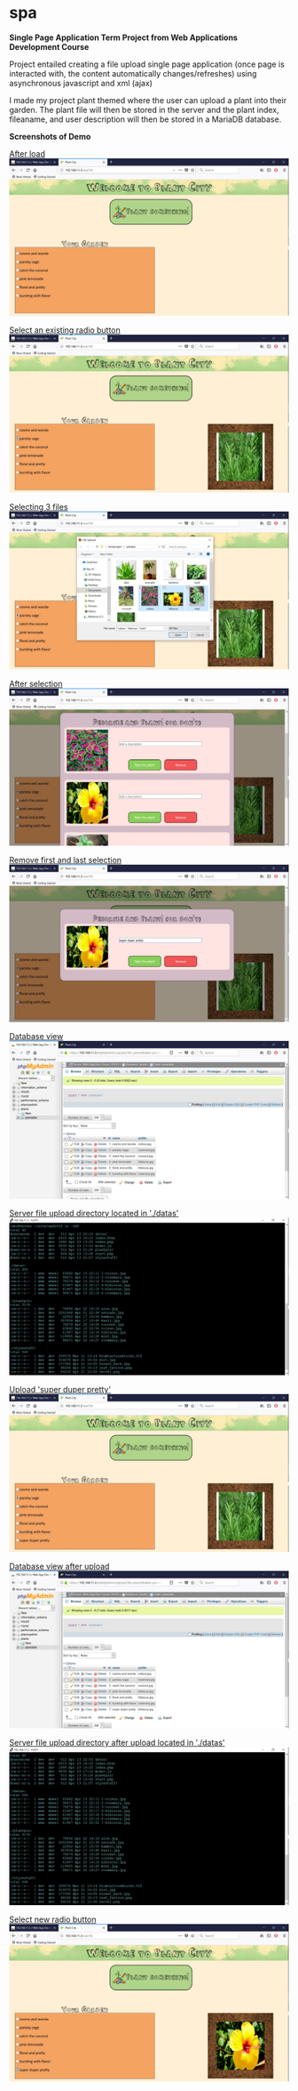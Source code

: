 # spa
<b>Single Page Application Term Project from Web Applications Development Course</b>

Project entailed creating a file upload single page application (once page is interacted with, the content automatically changes/refreshes) using asynchronous javascript and xml (ajax)

I made my project plant themed where the user can upload a plant into their garden. The plant file will then be stored in the server and the plant index, fileaname, and user description will then be stored in a MariaDB database. 

<b>Screenshots of Demo</b>

<u>After load</u>
<img src="screenshots/after load.jpg">

<u>Select an existing radio button</u>
<img src="screenshots/after radio button.jpg">

<u>Selecting 3 files</u>
<img src="screenshots/select 3.jpg">

<u>After selection</u>
<img src="screenshots/after select.jpg">

<u>Remove first and last selection</u>
<img src="screenshots/after remove.jpg">

<u>Database view</u>
<img src="screenshots/db before.jpg">

<u>Server file upload directory located in './datas'</u>
<img src="screenshots/ls before.jpg">

<u>Upload 'super duper pretty'</u>
<img src="screenshots/after upload.jpg">

<u>Database view after upload</u>
<img src="screenshots/db after upload.jpg">

<u>Server file upload directory after upload located in './datas'</u>
<img src="screenshots/ls after.jpg">

<u>Select new radio button</u>
<img src="screenshots/after upload radio.jpg">
